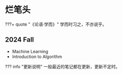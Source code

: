 # 烂笔头

???+ quote "《论语·学而》"
    学而时习之，不亦说乎。

## 2024 Fall

- Machine Learning
- Introduction to Algorithm

??? info "更新说明"
    一般最近的笔记都在更新，更新不定时。